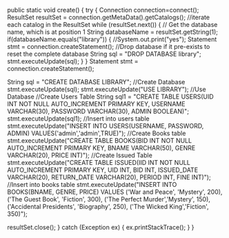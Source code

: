 public static void create() {
try {
Connection connection=connect();
ResultSet resultSet = connection.getMetaData().getCatalogs();
//iterate each catalog in the ResultSet
while (resultSet.next()) {
// Get the database name, which is at position 1
String databaseName = resultSet.getString(1);
if(databaseName.equals("library")) {
//System.out.print("yes");
Statement stmt = connection.createStatement();
//Drop database if it pre-exists to reset the complete database
String sql = "DROP DATABASE library";
stmt.executeUpdate(sql);
}
}
Statement stmt = connection.createStatement();

String sql = "CREATE DATABASE LIBRARY"; //Create Database
stmt.executeUpdate(sql);
stmt.executeUpdate("USE LIBRARY"); //Use Database
//Create Users Table
String sql1 = "CREATE TABLE USERS(UID INT NOT NULL AUTO_INCREMENT PRIMARY KEY, USERNAME VARCHAR(30), PASSWORD VARCHAR(30), ADMIN BOOLEAN)";
stmt.executeUpdate(sql1);
//Insert into users table
stmt.executeUpdate("INSERT INTO USERS(USERNAME, PASSWORD, ADMIN) VALUES('admin','admin',TRUE)");
//Create Books table
stmt.executeUpdate("CREATE TABLE BOOKS(BID INT NOT NULL AUTO_INCREMENT PRIMARY KEY, BNAME VARCHAR(50), GENRE VARCHAR(20), PRICE INT)");
//Create Issued Table
stmt.executeUpdate("CREATE TABLE ISSUED(IID INT NOT NULL AUTO_INCREMENT PRIMARY KEY, UID INT, BID INT, ISSUED_DATE VARCHAR(20), RETURN_DATE VARCHAR(20), PERIOD INT, FINE INT)");
//Insert into books table
stmt.executeUpdate("INSERT INTO BOOKS(BNAME, GENRE, PRICE) VALUES ('War and Peace', 'Mystery', 200), ('The Guest Book', 'Fiction', 300), ('The Perfect Murder','Mystery', 150), ('Accidental Presidents', 'Biography', 250), ('The Wicked King','Fiction', 350)");

resultSet.close();
}
catch (Exception ex) {
ex.printStackTrace();
}
}
